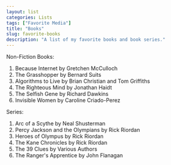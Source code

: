 ```yaml
---
layout: list
categories: Lists
tags: ["Favorite Media"]
title: "Books"
slug: favorite-books
description: "A list of my favorite books and book series."
---
```


Non-Fiction Books:
1. Because Internet by Gretchen McCulloch
2. The Grasshopper by Bernard Suits
2. Algorithms to Live by Brian Christian and Tom Griffiths 
3. The Righteous Mind by Jonathan Haidt
4. The Selfish Gene by Richard Dawkins
5. Invisible Women by Caroline Criado-Perez

Series:
1. Arc of a Scythe by Neal Shusterman
1. Percy Jackson and the Olympians by Rick Riordan
2. Heroes of Olympus by Rick Riordan
3. The Kane Chronicles by Rick Riordan
4. The 39 Clues by Various Authors
5. The Ranger's Apprentice by John Flanagan